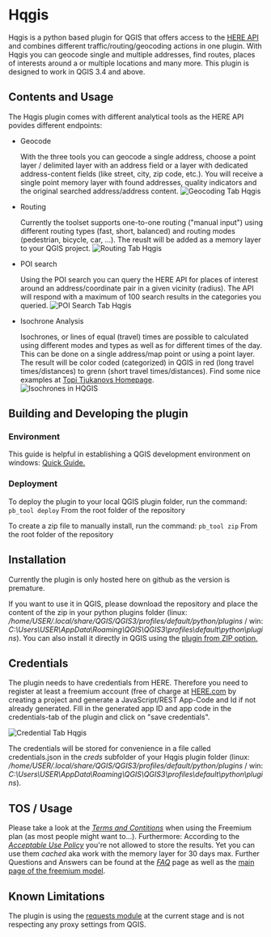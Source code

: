 # Hqgis
Hqgis is a python based plugin for QGIS that offers access to the [HERE API](https://developer.here.com/) and combines different traffic/routing/geocoding actions in one plugin. 
With Hqgis you can geocode single and multiple addresses, find routes, places of interests around a or multiple locations and many more.
This plugin is designed to work in QGIS 3.4 and above.

## Contents and Usage
The Hqgis plugin comes with different analytical tools as the HERE API povides different endpoints:
+ Geocode

   With the three tools you can geocode a single address, choose a point layer / delimited layer with an address field or a layer with dedicated address-content fields (like street, city, zip code, etc.). You will receive a single point memory layer with found addresses, quality indicators and the original searched address/address content.
   ![Geocoding Tab Hqgis](https://i.imgur.com/f1KV0NL.png)
+ Routing

   Currently the toolset supports one-to-one routing ("manual input") using different routing types (fast, short, balanced) and routing modes (pedestrian, bicycle, car, ...). The reuslt will be added as a memory layer to your QGIS project.
   ![Routing Tab Hqgis](https://i.imgur.com/vJZQSFn.png)
+ POI search

   Using the POI search you can query the HERE API for places of interest around an address/coordinate pair in a given vicinity (radius). The API will respond with a maximum of 100 search results in the categories you queried.
   ![POI Search Tab Hqgis](https://i.imgur.com/7ALhD7e.png)

+ Isochrone Analysis

   Isochrones, or lines of equal (travel) times are possible to calculated using different modes and types as well as for different times of the day. This can be done on a single address/map point or using a point layer. The result will be color coded (categorized) in QGIS in red (long travel times/distances) to grenn (short travel times/distances). Find some nice examples at [Topi Tjukanovs Homepage](https://tjukanov.org/vintage-isochrones/).  
   ![Isochrones in HQGIS](https://i.imgur.com/pX9qEeJ.png)
   
## Building and Developing the plugin

### Environment
This guide is helpful in establishing a QGIS development environment on windows: [Quick Guide.](http://spatialgalaxy.net/2018/02/13/quick-guide-to-getting-started-with-pyqgis-3-on-windows/)

### Deployment
To deploy the plugin to your local QGIS plugin folder, run the command:
`pb_tool deploy`
From the root folder of the repository

To create a zip file to manually install, run the command:
`pb_tool zip`
From the root folder of the repository

## Installation
Currently the plugin is only hosted here on github as the version is premature.

If you want to use it in QGIS, please download the repository and place the content of the zip in your python plugins folder (linux: */home/USER/.local/share/QGIS/QGIS3/profiles/default/python/plugins* / win: *C:\Users\USER\AppData\Roaming\QGIS\QGIS3\profiles\default\python\plugins*). You can also install it directly in QGIS using the [plugin from ZIP option.](https://gis.stackexchange.com/questions/302196/downloading-and-saving-plugins-for-qgis-3-4)

## Credentials
The plugin needs to have credentials from HERE. Therefore you need to register at least a freemium account (free of charge at [HERE.com](https://developer.here.com/) by creating a project and generate a JavaScript/REST App-Code and Id if not already generated.
Fill in the generated app ID and app code in the credentials-tab of the plugin and click on "save credentials".

![Credential Tab Hqgis](https://i.imgur.com/8kOkAHD.png)

The credentials will be stored for convenience in a file called credentials.json in the *creds* subfolder of your Hqgis plugin folder (linux: */home/USER/.local/share/QGIS/QGIS3/profiles/default/python/plugins* / win: *C:\Users\USER\AppData\Roaming\QGIS\QGIS3\profiles\default\python\plugins*). 

## TOS / Usage
Please take a look at the [*Terms and Contitions*](https://developer.here.com/terms-and-conditions) when using the Freemium plan (as most people might want to...).
Furthermore:
According to the [*Acceptable Use Policy*](https://legal.here.com/en-gb/terms/acceptable-use-policy) you're not allowed to store the results. Yet you can use them *cached* aka work with the memory layer for 30 days max.
Further Questions and Answers can be found at the [*FAQ*](https://developer.here.com/faqs) page as well as the [main page of the freemium model](https://go.engage.here.com/freemium).

## Known Limitations
The plugin is using the [requests module](http://docs.python-requests.org/en/master/) at the current stage and is not respecting any proxy settings from QGIS.